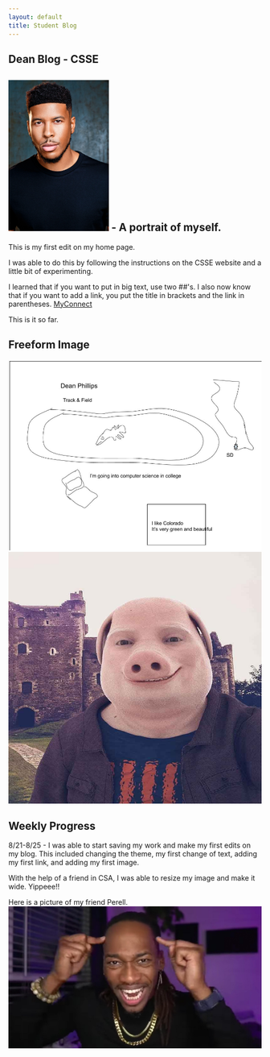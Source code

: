 ```yaml
---
layout: default
title: Student Blog
---
```



## Dean Blog - CSSE 

## <img style="height:300px;width:200px" src="images/ltg.jpg" alt="ltg">  - A portrait of myself.

This is my first edit on my home page.

I was able to do this by following the instructions on the CSSE website and a little bit of experimenting.

I learned that if you want to put in big text, use two ##'s. I also now know that if you want to add a link, you put the title in brackets and the link in parentheses. [MyConnect](poway.instructure.com)

This is it so far. 

## Freeform Image
<img src="images/Freeform image.jpg" alt="Freeform image">

<img style="height:500px; width:1000px" src="images/john pork.jpeg" alt="john pork">

## Weekly Progress

8/21-8/25 - I was able to start saving my work and make my first edits on my blog. This included changing the theme, my first change of text, adding my first link, and adding my first image. 

With the help of a friend in CSA, I was able to resize my image and make it wide. Yippeee!!

Here is a picture of my friend Perell.
<img src="images/mind.jpg" alt="mind">